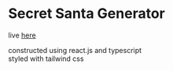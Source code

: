 # Secret Santa Generator

live [here](https://dylanbank.github.io/secret-santa/)

constructed using react.js and typescript   
styled with tailwind css  
